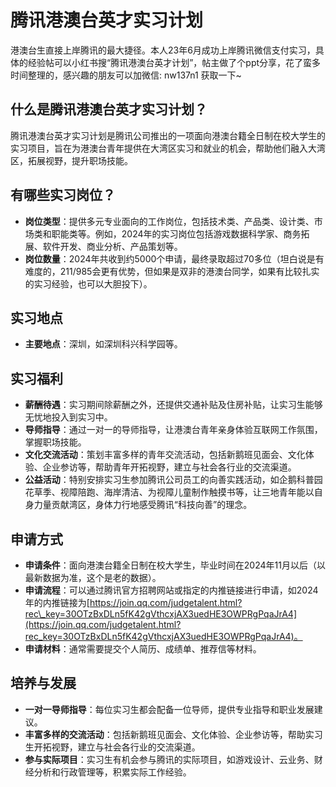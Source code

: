 # 腾讯港澳台英才实习计划

港澳台生直接上岸腾讯的最大捷径。本人23年6月成功上岸腾讯微信支付实习，具体的经验帖可以小红书搜“腾讯港澳台英才计划”，帖主做了个ppt分享，花了蛮多时间整理的，感兴趣的朋友可以加微信: nw137n1 获取一下\~

## 什么是腾讯港澳台英才实习计划？

腾讯港澳台英才实习计划是腾讯公司推出的一项面向港澳台籍全日制在校大学生的实习项目，旨在为港澳台青年提供在大湾区实习和就业的机会，帮助他们融入大湾区，拓展视野，提升职场技能。

## 有哪些实习岗位？

* **岗位类型**：提供多元专业面向的工作岗位，包括技术类、产品类、设计类、市场类和职能类等。例如，2024年的实习岗位包括游戏数据科学家、商务拓展、软件开发、商业分析、产品策划等。
* **岗位数量**：2024年共收到约5000个申请，最终录取超过70多位（坦白说是有难度的，211/985会更有优势，但如果是双非的港澳台同学，如果有比较扎实的实习经验，也可以大胆投下）。

## 实习地点

* **主要地点**：深圳，如深圳科兴科学园等。

## 实习福利

* **薪酬待遇**：实习期间除薪酬之外，还提供交通补贴及住房补贴，让实习生能够无忧地投入到实习中。
* **导师指导**：通过一对一的导师指导，让港澳台青年亲身体验互联网工作氛围，掌握职场技能。
* **文化交流活动**：策划丰富多样的青年交流活动，包括新鹅班见面会、文化体验、企业参访等，帮助青年开拓视野，建立与社会各行业的交流渠道。
* **公益活动**：特别安排实习生参加腾讯公司员工的向善实践活动，如企鹅科普园花草季、视障陪跑、海岸清洁、为视障儿童制作触摸书等，让三地青年能以自身力量贡献湾区，身体力行地感受腾讯“科技向善”的理念。

## 申请方式

* **申请条件**：面向港澳台籍全日制在校大学生，毕业时间在2024年11月以后（以最新数据为准，这个是老的数据）。
* **申请流程**：可以通过腾讯官方招聘网站或指定的内推链接进行申请，如2024年的内推链接为[https://join.qq.com/judgetalent.html?rec\_key=30OTzBxDLn5fK42gVthcxjAX3uedHE3OWPRgPqaJrA4](https://join.qq.com/judgetalent.html?rec_key=30OTzBxDLn5fK42gVthcxjAX3uedHE3OWPRgPqaJrA4)。
* **申请材料**：通常需要提交个人简历、成绩单、推荐信等材料。

## 培养与发展

* **一对一导师指导**：每位实习生都会配备一位导师，提供专业指导和职业发展建议。
* **丰富多样的交流活动**：包括新鹅班见面会、文化体验、企业参访等，帮助实习生开拓视野，建立与社会各行业的交流渠道。
* **参与实际项目**：实习生有机会参与腾讯的实际项目，如游戏设计、云业务、财经分析和行政管理等，积累实际工作经验。

